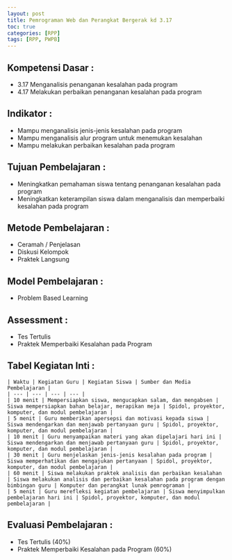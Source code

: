```yaml
---
layout: post
title: Pemrograman Web dan Perangkat Bergerak kd 3.17 
toc: true
categories: [RPP]
tags: [RPP, PWPB]
---
```

## Kompetensi Dasar :

*   3.17 Menganalisis penanganan kesalahan pada program
*   4.17 Melakukan perbaikan penanganan kesalahan pada program

## Indikator :

*   Mampu menganalisis jenis-jenis kesalahan pada program
*   Mampu menganalisis alur program untuk menemukan kesalahan
*   Mampu melakukan perbaikan kesalahan pada program

## Tujuan Pembelajaran :

*   Meningkatkan pemahaman siswa tentang penanganan kesalahan pada program
*   Meningkatkan keterampilan siswa dalam menganalisis dan memperbaiki kesalahan pada program

## Metode Pembelajaran :

*   Ceramah / Penjelasan
*   Diskusi Kelompok
*   Praktek Langsung

## Model Pembelajaran :

*   Problem Based Learning

## Assessment :

*   Tes Tertulis
*   Praktek Memperbaiki Kesalahan pada Program

## Tabel Kegiatan Inti :

```
| Waktu | Kegiatan Guru | Kegiatan Siswa | Sumber dan Media Pembelajaran |
| --- | --- | --- | --- |
| 10 menit | Mempersiapkan siswa, mengucapkan salam, dan mengabsen | Siswa mempersiapkan bahan belajar, merapikan meja | Spidol, proyektor, komputer, dan modul pembelajaran |
| 5 menit | Guru memberikan apersepsi dan motivasi kepada siswa | Siswa mendengarkan dan menjawab pertanyaan guru | Spidol, proyektor, komputer, dan modul pembelajaran |
| 10 menit | Guru menyampaikan materi yang akan dipelajari hari ini | Siswa mendengarkan dan menjawab pertanyaan guru | Spidol, proyektor, komputer, dan modul pembelajaran |
| 30 menit | Guru menjelaskan jenis-jenis kesalahan pada program | Siswa memperhatikan dan mengajukan pertanyaan | Spidol, proyektor, komputer, dan modul pembelajaran |
| 60 menit | Siswa melakukan praktek analisis dan perbaikan kesalahan | Siswa melakukan analisis dan perbaikan kesalahan pada program dengan bimbingan guru | Komputer dan perangkat lunak pemrograman |
| 5 menit | Guru merefleksi kegiatan pembelajaran | Siswa menyimpulkan pembelajaran hari ini | Spidol, proyektor, komputer, dan modul pembelajaran |
```

## Evaluasi Pembelajaran :

*   Tes Tertulis (40%)
*   Praktek Memperbaiki Kesalahan pada Program (60%)